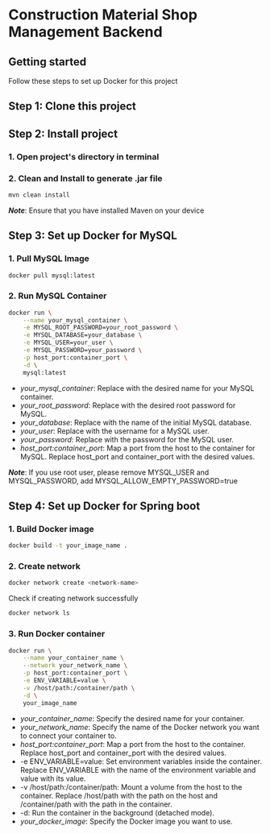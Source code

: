 # Construction Material Shop Management Backend
## Getting started
Follow these steps to set up Docker for this project

## Step 1: Clone this project

## Step 2: Install project
### 1. Open project's directory in terminal
### 2. Clean and Install to generate .jar file
```bash
mvn clean install
```
**_Note_**: Ensure that you have installed Maven on your device

## Step 3: Set up Docker for MySQL
### 1. Pull MySQL Image
```bash
docker pull mysql:latest
```

### 2. Run MySQL Container
```bash
docker run \
    --name your_mysql_container \
    -e MYSQL_ROOT_PASSWORD=your_root_password \
    -e MYSQL_DATABASE=your_database \
    -e MYSQL_USER=your_user \
    -e MYSQL_PASSWORD=your_password \
    -p host_port:container_port \
    -d \
    mysql:latest
```
* _your_mysql_container_: Replace with the desired name for your MySQL container.
* _your_root_password_: Replace with the desired root password for MySQL.
* _your_database_: Replace with the name of the initial MySQL database.
* _your_user_: Replace with the username for a MySQL user.
* _your_password_: Replace with the password for the MySQL user.
* _host_port:container_port_: Map a port from the host to the container for MySQL. Replace host_port and container_port with the desired values.

**_Note_**: If you use root user, please remove MYSQL_USER and MYSQL_PASSWORD, add MYSQL_ALLOW_EMPTY_PASSWORD=true

## Step 4: Set up Docker for Spring boot
### 1. Build Docker image
```bash
docker build -t your_image_name .
```

### 2. Create network
```bash
docker network create <network-name>
```
Check if creating network successfully
```bash
docker network ls
```

### 3. Run Docker container
```bash
docker run \
    --name your_container_name \
    --network your_network_name \
    -p host_port:container_port \
    -e ENV_VARIABLE=value \
    -v /host/path:/container/path \
    -d \
    your_image_name
```
* _your_container_name_: Specify the desired name for your container.
* _your_network_name_: Specify the name of the Docker network you want to connect your container to.
* _host_port:container_port_: Map a port from the host to the container. Replace host_port and container_port with the desired values.
* -e ENV_VARIABLE=value: Set environment variables inside the container. Replace ENV_VARIABLE with the name of the environment variable and value with its value.
* -v /host/path:/container/path: Mount a volume from the host to the container. Replace /host/path with the path on the host and /container/path with the path in the container.
* -d: Run the container in the background (detached mode).
* _your_docker_image_: Specify the Docker image you want to use.

